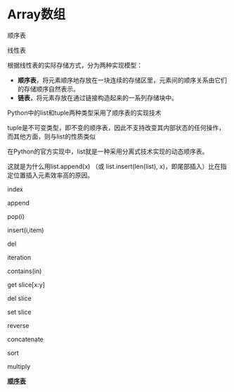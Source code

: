 # Array数组

顺序表

线性表

根据线性表的实际存储方式，分为两种实现模型：

- **顺序表**，将元素顺序地存放在一块连续的存储区里，元素间的顺序关系由它们的存储顺序自然表示。
- **链表**，将元素存放在通过链接构造起来的一系列存储块中。

Python中的list和tuple两种类型采用了顺序表的实现技术

tuple是不可变类型，即不变的顺序表，因此不支持改变其内部状态的任何操作，而其他方面，则与list的性质类似

在Python的官方实现中，list就是一种采用分离式技术实现的动态顺序表。

这就是为什么用list.append(x) （或 list.insert(len(list), x)，即尾部插入）比在指定位置插入元素效率高的原因。

index

append

pop(i)

insert(i,item)

del

iteration

contains(in)

get slice[x:y]

del slice

set slice

reverse

concatenate

sort

multiply











 [**顺序表**](https://www.cnblogs.com/Dr-wei/p/11857703.html)
